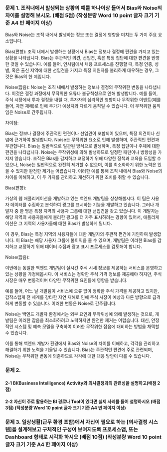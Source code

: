 ### 문제 1. 조직내에서 발생되는 상황의 예를 하나이상 들어서 Bias와 Noise의 차이를 설명해 보시오. (배점 5점) (작성분량 Word 10 point 글자 크기 기준 A4 반 페이지 이상) 

Bias와 Noise는 조직 내에서 발생하는 정보 또는 결정에 영향을 미치는 두 가지 주요 요소입니다.

Bias(편향):
조직 내에서 발생하는 상황에서 Bias는 정보나 결정에 편견을 가지고 있는 상황을 나타냅니다. Bias는 주관적인 의견, 선입견, 혹은 특정 집단에 대한 편견을 반영한 것일 수 있습니다. 예를 들어, 인사팀에서 채용 프로세스를 진행할 때, 특정 인종, 성별, 혹은 출신 지역에 대한 선입견을 가지고 특정 지원자를 불리하게 대우하는 경우, 그것은 Bias의 한 예입니다.

Noise(잡음):
Noise는 조직 내에서 발생하는 정보나 결정의 무작위한 변동을 나타냅니다. 이것은 결정 과정에서 무작위한 오류나 불규칙성으로 인해 발생합니다. 예를 들어, 주식 시장에서 투자 결정을 내릴 때, 투자자의 심리적인 영향이나 무작위한 이벤트(예를 들어, 자연 재해)로 인해 주가가 예상치와 다르게 움직일 수 있습니다. 이 무작위한 움직임은 Noise로 간주됩니다.

차이점:

Bias는 정보나 결정에 주관적인 편견이나 선입견이 포함되어 있으며, 특정 의견이나 신념에 근거하여 발생합니다. Noise는 무작위한 요소로 인해 발생하며, 주관적인 편견과 무관합니다.
Bias는 일반적으로 일관된 방식으로 발생하며, 특정 집단이나 주체에 대한 편견을 나타냅니다. Noise는 무작위성에 의해 발생하므로 일정한 패턴이나 방향성을 가지지 않습니다.
조직은 Bias를 감지하고 교정하기 위해 다양한 정책과 교육을 도입할 수 있으나, Noise는 일반적으로 완전히 제거할 수 없으며, 이를 최소화하기 위한 노력은 있을 수 있지만 완전한 제거는 어렵습니다.
이러한 예를 통해 조직 내에서 Bias와 Noise의 차이를 이해하고, 이 두 가지를 관리하고 개선하기 위한 조치를 취할 수 있습니다.

Bias(편향):

가상의 웹 애플리케이션을 개발하고 있는 백엔드 개발팀을 상상해봅시다. 이 팀은 사용자 데이터를 수집하고 분석하여 광고를 표시하는 기능을 개발하고 있습니다. 그러나 개발자 중 한 명은 특정 지역의 사용자 그룹에 대한 선입견을 갖고 있습니다. 이 개발자는 해당 지역의 사용자들에게 불리한 광고를 더 자주 표시하려는 경향이 있어서, 애플리케이션은 그 지역의 사용자들에 대한 Bias가 발생하게 됩니다.

이 경우, Bias는 특정 지역의 사용자들에 대한 개발자의 주관적 편견에 기인하여 발생합니다. 이 Bias는 해당 사용자 그룹에 불이익을 줄 수 있으며, 개발팀은 이러한 Bias를 감지하고 교정하기 위해 데이터 수집과 광고 표시 프로세스를 검토해야 합니다.

Noise(잡음):

이번에는 동일한 백엔드 개발팀이 실시간 주식 시세 정보를 제공하는 서비스를 운영하고 있는 상황을 가정해봅시다. 이 서비스는 정확한 주식 가격 정보를 제공해야 하지만, 주식 시장은 매우 변동적이며 다양한 무작위한 요인들에 영향을 받습니다.

예를 들어, 어느 날 개발팀이 서비스에 오류 없이 정확한 주식 가격을 제공하고 있지만, 갑작스럽게 전 세계를 강타한 자연 재해로 인해 주식 시장이 예상과 다른 방향으로 급격하게 변동할 수 있습니다. 이러한 변동은 Noise로 간주됩니다.

Noise는 백엔드 개발자 환경에서는 외부 요인과 무작위성에 의해 발생하는 것으로, 개발팀은 이러한 잡음을 최소화하려고 노력하지만 완전한 제거는 어렵습니다. 대신, 안정적인 시스템 및 예측 모델을 구축하여 이러한 무작위한 잡음에 대비하는 방법을 채택할 수 있습니다.

이를 통해 백엔드 개발자 환경에서 Bias와 Noise의 차이를 이해하고, 각각을 관리하고 해결하기 위한 노력을 기울일 수 있습니다. Bias는 주관적인 편견에 주로 관련되며, Noise는 무작위한 변동에 의존하므로 각각에 대한 대응 방안이 다를 수 있습니다. 

### 문제 2.

#### 2-1 BI(Business Intelligence) Activity와 의사결정과의 관련성을 설명하고(배점 2점)

#### 2-2 자신이 주로 활용하는 BI 경로나 Tool이 있다면 실제 사례를 들어 설명하시오  (배점 3점) (작성분량 Word 10 point 글자 크기 기준 A4 반 페이지 이상) 

### 문제 3. 일상생활(근무 환경 포함)에서 자신이 필요로 하는 [의사결정 시스템]을 설계해보고 구체적인 구성이 보여지도록 프로세스맵, 또는 Dashboard 형태로 시각화 하시오 (배점 10점) (작성분량 Word 10 point 글자 크기 기준 A4  한 페이지 이상)
